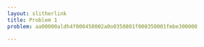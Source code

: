 ```yaml
---
layout: slitherlink
title: Problem 1
problem: aa00000aldh4f000450002a0o0350801f000350001fmbe300000

---
```

